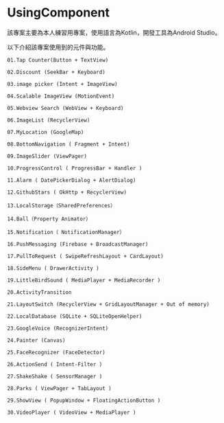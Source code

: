 # UsingComponent
該專案主要為本人練習用專案，使用語言為Kotlin，開發工具為Android Studio。

以下介紹該專案使用到的元件與功能。

    01.Tap Counter(Button + TextView)
    
    02.Discount (SeekBar + Keyboard)
    
    03.image picker (Intent + ImageView)
    
    04.Scalable ImageView (MotionEvent)
    
    05.Webview Search (WebView + Keyboard)
    
    06.ImageList (RecyclerView)
    
    07.MyLocation (GoogleMap)
    
    08.BottomNavigation ( Fragment + Intent)
    
    09.ImageSlider (ViewPager)
    
    10.ProgressControl ( ProgressBar + Handler )
    
    11.Alarm ( DatePickerDialog + AlertDialog)
    
    12.GithubStars ( OkHttp + RecyclerView)
    
    13.LocalStorage（SharedPreferences）
    
    14.Ball（Property Animator）
    
    15.Notification（ NotificationManager）
    
    16.PushMessaging (Firebase + BroadcastManager)
    
    17.PullToRequest ( SwipeRefreshLayout + CardLayout)
    
    18.SideMenu ( DrawerActivity )
    
    19.LittleBirdSound ( MediaPlayer + MediaRecorder )
    
    20.ActivityTransition
    
    21.LayoutSwitch (RecyclerView + GridLayoutManager + Out of memory)
    
    22.LocalDatabase (SQLite + SQLiteOpenHelper)
    
    23.GoogleVoice (RecognizerIntent)
    
    24.Painter (Canvas)
    
    25.FaceRecognizer (FaceDetector)
    
    26.ActionSend ( Intent-Filter )
    
    27.ShakeShake ( SensorManager )
    
    28.Parks ( ViewPager + TabLayout )
    
    29.ShowView ( PopupWindow + FloatingActionButton )
    
    30.VideoPlayer ( VideoView + MediaPlayer )

